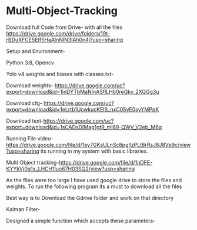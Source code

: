 # Multi-Object-Tracking

Download full Code from Drive- with all the files https://drive.google.com/drive/folders/19t-rBDuXFCE5Etf5HaAInNlN3lAh0n4j?usp=sharing




Setup and Environment-

Python 3.8, Opencv

Yolo v4 weights and biases with classes.txt- 

Download weights- https://drive.google.com/uc?export=download&id=1inDYTbMaNInASflLHb0reGky_2XQGg3u

Download cfg- https://drive.google.com/uc?export=download&id=1eLrtb1UcwkucKElS_nxC05yE0syYMPpK

Download text-https://drive.google.com/uc?export=download&id=1sCADsDIMag1gt9_ml69-QWV_V2eb_M6q

Running File video- https://drive.google.com/file/d/1ey7GKsULnSc8pgIlzPLt8rRsJ8J8Ve9c/view?usp=sharing its running in my system with basic libraries.

Multi Object tracking-https://drive.google.com/file/d/1nDFE-KYYkVj0g1x_LHCH1luo67H03SQ2/view?usp=sharing




As the files were too large I have used google drive to store the files and weights. To run the following program its a must to download all the files

Best way is to Download the Gdrive folder and work on that directory

Kalman Filter-

Designed a simple function which accepts these parameters-
